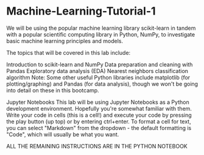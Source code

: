# Machine-Learning-Tutorial-1
We will be using the popular machine learning library scikit-learn in tandem with a popular scientific computing library in Python, NumPy, to investigate basic machine learning principles and models.

The topics that will be covered in this lab include:

Introduction to scikit-learn and NumPy
Data preparation and cleaning with Pandas
Exploratory data analysis (EDA)
Nearest neighbors classification algorithm
Note: Some other useful Python libraries include matplotlib (for plotting/graphing) and Pandas (for data analysis), though we won't be going into detail on these in this bootcamp.

Jupyter Notebooks This lab will be using Jupyter Notebooks as a Python development environment. Hopefully you're somewhat familiar with them. Write your code in cells (this is a cell!) and execute your code by pressing the play button (up top) or by entering ctrl+enter. To format a cell for text, you can select "Markdown" from the dropdown - the default formatting is "Code", which will usually be what you want.

ALL THE REMAINING INSTRUCTIONS ARE IN THE PYTHON NOTEBOOK
